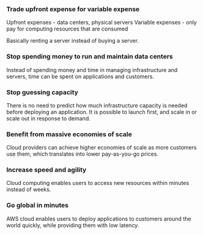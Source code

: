 ### Trade upfront expense for variable expense
Upfront expenses - data centers, physical servers
Variable expenses - only pay for computing resources that are consumed

Basically renting a server instead of buying a server.

### Stop spending money to run and maintain data centers
Instead of spending money and time in managing infrastructure and servers, time can be spent on applications and customers.

### Stop guessing capacity
There is no need to predict how much infrastructure capacity is needed before deploying an application. It is possible to launch first, and scale in or scale out in response to demand.

### Benefit from massive economies of scale
Cloud providers can achieve higher economies of scale as more customers use them, which translates into lower pay-as-you-go prices.

### Increase speed and agility
Cloud computing enables users to access new resources within minutes instead of weeks.

### Go global in minutes
AWS cloud enables users to deploy applications to customers around the world quickly, while providing them with low latency.
